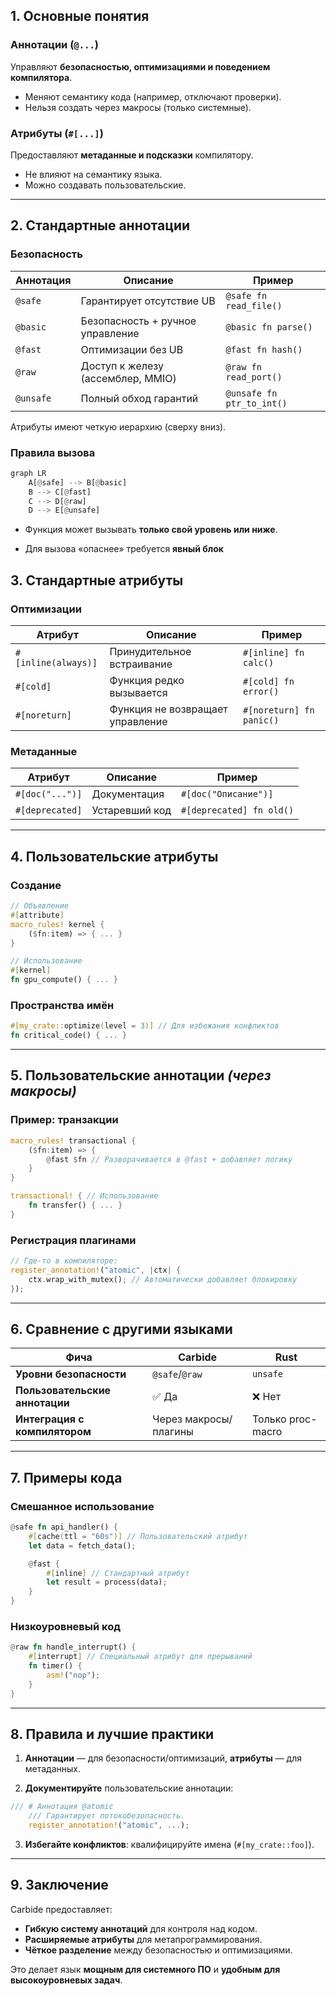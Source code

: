 ## **1. Основные понятия**

### **Аннотации (`@...`)**

Управляют **безопасностью, оптимизациями и поведением компилятора**.
- Меняют семантику кода (например, отключают проверки).
- Нельзя создать через макросы (только системные).

### **Атрибуты (`#[...]`)**

Предоставляют **метаданные и подсказки** компилятору.
- Не влияют на семантику языка.
- Можно создавать пользовательские.

---

## **2. Стандартные аннотации**

### **Безопасность**

|Аннотация|Описание|Пример|
|---|---|---|
|`@safe`|Гарантирует отсутствие UB|`@safe fn read_file()`|
|`@basic`|Безопасность + ручное управление|`@basic fn parse()`|
|`@fast`|Оптимизации без UB|`@fast fn hash()`|
|`@raw`|Доступ к железу (ассемблер, MMIO)|`@raw fn read_port()`|
|`@unsafe`|Полный обход гарантий|`@unsafe fn ptr_to_int()`|
Атрибуты имеют четкую иерархию (сверху вниз).

### **Правила вызова**

```rust
graph LR
    A[@safe] --> B[@basic]
    B --> C[@fast]
    C --> D[@raw]
    D --> E[@unsafe]
```

- Функция может вызывать **только свой уровень или ниже**.
    
- Для вызова «опаснее» требуется **явный блок**

## **3. Стандартные атрибуты**

### **Оптимизации**

|Атрибут|Описание|Пример|
|---|---|---|
|`#[inline(always)]`|Принудительное встраивание|`#[inline] fn calc()`|
|`#[cold]`|Функция редко вызывается|`#[cold] fn error()`|
|`#[noreturn]`|Функция не возвращает управление|`#[noreturn] fn panic()`|

### **Метаданные**

| Атрибут         | Описание       | Пример                   |
| --------------- | -------------- | ------------------------ |
| `#[doc("...")]` | Документация   | `#[doc("Описание")]`     |
| `#[deprecated]` | Устаревший код | `#[deprecated] fn old()` |

---

## **4. Пользовательские атрибуты**

### **Создание**

```rust
// Объявление
#[attribute]
macro_rules! kernel {
    ($fn:item) => { ... }
}

// Использование
#[kernel]
fn gpu_compute() { ... }
```
### **Пространства имён**

```rust
#[my_crate::optimize(level = 3)] // Для избежания конфликтов
fn critical_code() { ... }
```

---

## **5. Пользовательские аннотации** _(через макросы)_

### **Пример: транзакции**

```rust
macro_rules! transactional {
    ($fn:item) => {
        @fast $fn // Разворачивается в @fast + добавляет логику
    }
}

transactional! { // Использование
    fn transfer() { ... }
}
```

### **Регистрация плагинами**

```rust
// Где-то в компиляторе:
register_annotation!("atomic", |ctx| {
    ctx.wrap_with_mutex(); // Автоматически добавляет блокировку
});
```

---

## **6. Сравнение с другими языками**

|Фича|Carbide|Rust|
|---|---|---|
|**Уровни безопасности**|`@safe`/`@raw`|`unsafe`|
|**Пользовательские аннотации**|✅ Да|❌ Нет|
|**Интеграция с компилятором**|Через макросы/плагины|Только proc-macro|

---

## **7. Примеры кода**

### **Смешанное использование**

```rust
@safe fn api_handler() {
    #[cache(ttl = "60s")] // Пользовательский атрибут
    let data = fetch_data();

    @fast {
        #[inline] // Стандартный атрибут
        let result = process(data);
    }
}
```

### **Низкоуровневый код**

```rust
@raw fn handle_interrupt() {
    #[interrupt] // Специальный атрибут для прерываний
    fn timer() {
        asm!("nop");
    }
}
```

---

## **8. Правила и лучшие практики**

1. **Аннотации** — для безопасности/оптимизаций, **атрибуты** — для метаданных.
    
2. **Документируйте** пользовательские аннотации:
```rust
/// # Аннотация @atomic
    /// Гарантирует потокобезопасность.
    register_annotation!("atomic", ...);
```
3. **Избегайте конфликтов**: квалифицируйте имена (`#[my_crate::foo]`).
    

---

## **9. Заключение**

Carbide предоставляет:

- **Гибкую систему аннотаций** для контроля над кодом.
- **Расширяемые атрибуты** для метапрограммирования.
- **Чёткое разделение** между безопасностью и оптимизациями.
    
Это делает язык **мощным для системного ПО** и **удобным для высокоуровневых задач**.